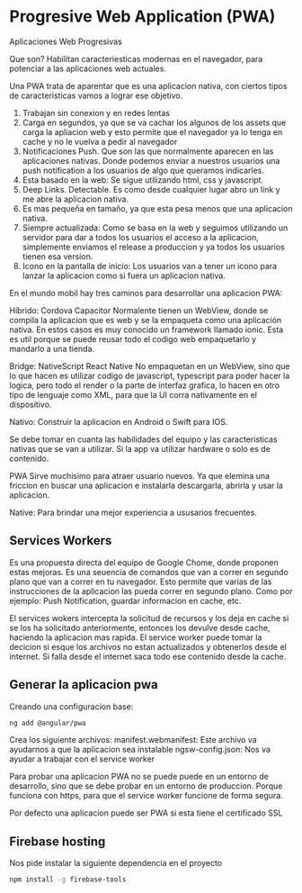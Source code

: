 # Progresive Web Application (PWA)
Aplicaciones Web Progresivas

Que son?
Habilitan caracteriesticas modernas en el navegador, para potenciar a las aplicaciones web
actuales.

Una PWA trata de aparentar que es una aplicacion nativa, con ciertos tipos de caracteristicas
vamos a lograr ese objetivo.
1) Trabajan sin conexion y en redes lentas
2) Carga en segundos, ya que se va cachar los algunos de los assets que carga la apliacion web y esto permite
que el navegador ya lo tenga en cache y no le vuelva a pedir al navegador
3) Notificaciones Push. Que son las que normalmente aparecen en las aplicaciones nativas. Donde podemos
enviar a nuestros usuarios una push notification a los usuarios de algo que queramos indicarles.
4) Esta basado en la web: Se sigue utilizando html, css y javascript.
5) Deep Links. Detectable. Es como desde cualquier lugar abro un link y me abre la aplicacion nativa.
6) Es mas pequeña en tamaño, ya que esta pesa menos que una aplicacion nativa.
7) Siempre actualizada: Como se basa en la web y seguimos utilizando un servidor para dar a todos los usuarios
el acceso a la aplicacion, simplemente enviamos el release a produccion y ya todos los usuarios tienen esa
version.
8) Icono en la pantalla de inicio: Los usuarios van a tener un icono para lanzar la aplicacion como si
fuera un aplicacion nativa.

En el mundo mobil hay tres caminos para desarrollar una aplicacion
PWA:

Híbrido:
Cordova
Capacitor
Normalente tienen un WebView, donde se compila la aplicacion que es web y se la empaqueta como una aplicación
nativa. En estos casos es muy conocido un framework llamado ionic.
Esta es util porque se puede reusar todo el codigo web empaquetarlo y mandarlo a una tienda.

Bridge:
NativeScript
React Native
No empaquetan en un WebView, sino que lo que hacen es utilizar codigo de javascript, typescript para poder
hacer la logica, pero todo el render o la parte de interfaz grafica, lo hacen en otro tipo de lenguaje
como XML, para que la UI corra nativamente en el dispositivo.

Nativo:
Construir la aplicacion en Android o Swift para IOS.

Se debe tomar en cuanta las habilidades del equipo y las caracteristicas nativas que se van a utilizar.
Si la app va utilizar hardware o solo es de contenido.

PWA Sirve muchisimo para atraer usuario nuevos. Ya que elemina una friccion en buscar una aplicacion e instalarla
descargarla, abrirla y usar la aplicacion.

Native: Para brindar una mejor experiencia a ususarios frecuentes.

## Services Workers

Es una propuesta directa del equipo de Google Chome, donde proponen estas mejoras.
Es una seuencia de comandos que van a correr en segundo plano que van a correr en tu navegador. Esto permite
que varias de las instrucciones de la aplicacion las pueda correr en segundo plano. Como por ejemplo:
Push Notification, guardar informacion en cache, etc.

El services wokers intercepta la solicitud de recursos y los deja en cache si se los ha solicitado anteriormente,
entonces los devulve desde cache, haciendo la aplicacion mas rapida. El service worker puede tomar la decicion
si esque los archivos no estan actualizados y obtenerlos desde el internet. Si falla desde el internet
saca todo ese contenido desde la cache.

## Generar la aplicacion pwa

Creando una configuracion base:
```bash
ng add @angular/pwa
```

Crea los siguiente archivos:
manifest.webmanifest: Este archivo va ayudarnos a que la aplicacion sea instalable
ngsw-config.json: Nos va ayudar a trabajar con el service worker

Para probar una aplicacion PWA no se puede puede en un entorno de desarrollo, sino que se debe probar en un
entorno de produccion. Porque funciona con https, para que el service worker funcione de forma segura.

Por defecto una aplicacion puede ser PWA si esta tiene el certificado SSL

## Firebase hosting

Nos pide instalar la siguiente dependencia en el proyecto
```bash
npm install -g firebase-tools
```
